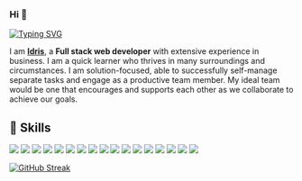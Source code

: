 ### Hi 👋

[![Typing SVG](https://readme-typing-svg.herokuapp.com?font=%22Fira+Code%22&center=true&vCenter=true&width=720&lines=%E2%9C%A8+Full+Stack+Web+Developer+%E2%9C%A8;%3D%3E+Develop+front+end+website+architecture+;%3D%3E+Design+user+interactions+on+web+pages;%3D%3E+Develop+back-end+website+applications;%3D%3E+Creat+servers+and+databases+for+functionality;%3D%3E+Ensuring+cross-platform+optimization;%3D%3E+Work+alongside+graphic+designers;%3D%3E+Design+and+develop+APIs;%3D%3E+Implement+effective+security+protocols)](#)

I am **<a href="https://idrisakintobi.github.io" target="_blank">Idris</a>**, a **Full stack web developer** with extensive experience in business. I am a quick learner who thrives in many surroundings and circumstances. I am solution-focused, able to successfully self-manage separate tasks and engage as a productive team member. My ideal team would be one that encourages and supports each other as we collaborate to achieve our goals.


## 🚀 Skills

[![](https://img.shields.io/badge/HTML5-E34F26?style=for-the-badge&logo=html5&logoColor=white)](#)
[![](https://img.shields.io/badge/CSS3-1572B6?style=for-the-badge&logo=css3&logoColor=white)](#)
[![](https://img.shields.io/badge/JavaScript-F7DF1E?style=for-the-badge&logo=javascript&logoColor=black)](#)
[![](https://img.shields.io/badge/TypeScript-007ACC?style=for-the-badge&logo=typescript&logoColor=white)](#)
[![](https://img.shields.io/badge/Node.js-43853D?style=for-the-badge&logo=node.js&logoColor=white)](#)
[![](https://img.shields.io/badge/Express.js-404D59?style=for-the-badge)](#)
[![](https://img.shields.io/badge/React-20232A?style=for-the-badge&logo=react&logoColor=61DAFB)](#)
[![](https://img.shields.io/badge/React_Native-20232A?style=for-the-badge&logo=react&logoColor=61DAFB)](#)
[![](https://img.shields.io/badge/Bootstrap-563D7C?style=for-the-badge&logo=bootstrap&logoColor=white)](#)
[![](https://img.shields.io/badge/Tailwind_CSS-38B2AC?style=for-the-badge&logo=tailwind-css&logoColor=white)](#)
[![](https://img.shields.io/badge/Material--UI-0081CB?style=for-the-badge&logo=material-ui&logoColor=white)](#)
[![](https://img.shields.io/badge/Redux-593D88?style=for-the-badge&logo=redux&logoColor=white)](#)
[![](https://img.shields.io/badge/React_Router-CA4245?style=for-the-badge&logo=react-router&logoColor=white)](#)
[![](https://img.shields.io/badge/MySQL-00000F?style=for-the-badge&logo=mysql&logoColor=white)](#)
[![](https://img.shields.io/badge/MongoDB-4EA94B?style=for-the-badge&logo=mongodb&logoColor=white)](#)
[![](https://img.shields.io/badge/Netlify-00C7B7?style=for-the-badge&logo=netlify&logoColor=white)](#)
[![](https://img.shields.io/badge/Heroku-430098?style=for-the-badge&logo=heroku&logoColor=white)](#)


[![GitHub Streak](https://github-readme-streak-stats.herokuapp.com/?user=IdrisAkintobi&theme=blue-green)](#)
